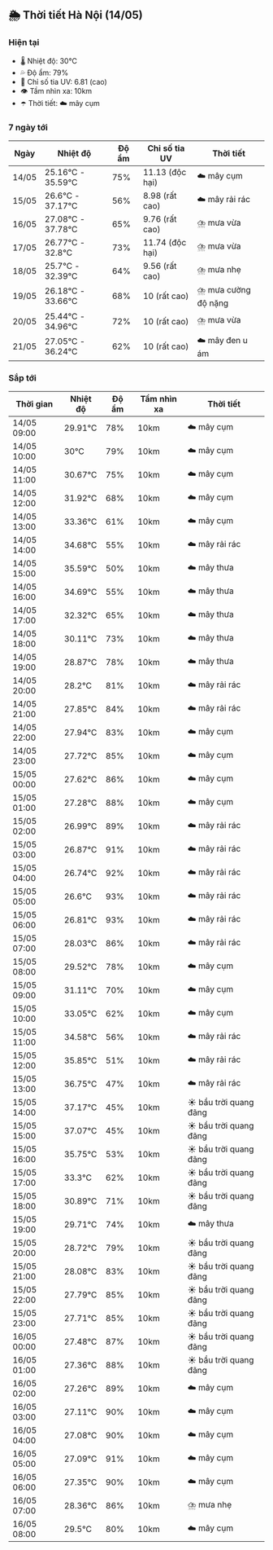 ## 🌦️ Thời tiết Hà Nội (14/05)

### Hiện tại

- 🌡️ Nhiệt độ: 30℃
- 💦 Độ ẩm: 79%
- 🌟 Chỉ số tia UV: 6.81 (cao)
- 👁️ Tầm nhìn xa: 10km
- ☂️ Thời tiết: ☁️ mây cụm

### 7 ngày tới

| Ngày | Nhiệt độ | Độ ẩm | Chỉ số tia UV | Thời tiết |
| --- | --- | --- | --- | --- |
| 14/05 | 25.16℃ - 35.59℃ | 75% | 11.13 (độc hại) | ☁️ mây cụm |
| 15/05 | 26.6℃ - 37.17℃ | 56% | 8.98 (rất cao) | ☁️ mây rải rác |
| 16/05 | 27.08℃ - 37.78℃ | 65% | 9.76 (rất cao) | ⛈️ mưa vừa |
| 17/05 | 26.77℃ - 32.8℃ | 73% | 11.74 (độc hại) | ⛈️ mưa vừa |
| 18/05 | 25.7℃ - 32.39℃ | 64% | 9.56 (rất cao) | ⛈️ mưa nhẹ |
| 19/05 | 26.18℃ - 33.66℃ | 68% | 10 (rất cao) | ⛈️ mưa cường độ nặng |
| 20/05 | 25.44℃ - 34.96℃ | 72% | 10 (rất cao) | ⛈️ mưa vừa |
| 21/05 | 27.05℃ - 36.24℃ | 62% | 10 (rất cao) | ☁️ mây đen u ám |

### Sắp tới

| Thời gian | Nhiệt độ | Độ ẩm | Tầm nhìn xa | Thời tiết |
| --- | --- | --- | --- | --- |
| 14/05 09:00 | 29.91℃ | 78% | 10km | ☁️ mây cụm |
| 14/05 10:00 | 30℃ | 79% | 10km | ☁️ mây cụm |
| 14/05 11:00 | 30.67℃ | 75% | 10km | ☁️ mây cụm |
| 14/05 12:00 | 31.92℃ | 68% | 10km | ☁️ mây cụm |
| 14/05 13:00 | 33.36℃ | 61% | 10km | ☁️ mây cụm |
| 14/05 14:00 | 34.68℃ | 55% | 10km | ☁️ mây rải rác |
| 14/05 15:00 | 35.59℃ | 50% | 10km | ☁️ mây thưa |
| 14/05 16:00 | 34.69℃ | 55% | 10km | ☁️ mây thưa |
| 14/05 17:00 | 32.32℃ | 65% | 10km | ☁️ mây thưa |
| 14/05 18:00 | 30.11℃ | 73% | 10km | ☁️ mây thưa |
| 14/05 19:00 | 28.87℃ | 78% | 10km | ☁️ mây thưa |
| 14/05 20:00 | 28.2℃ | 81% | 10km | ☁️ mây rải rác |
| 14/05 21:00 | 27.85℃ | 84% | 10km | ☁️ mây rải rác |
| 14/05 22:00 | 27.94℃ | 83% | 10km | ☁️ mây cụm |
| 14/05 23:00 | 27.72℃ | 85% | 10km | ☁️ mây cụm |
| 15/05 00:00 | 27.62℃ | 86% | 10km | ☁️ mây cụm |
| 15/05 01:00 | 27.28℃ | 88% | 10km | ☁️ mây cụm |
| 15/05 02:00 | 26.99℃ | 89% | 10km | ☁️ mây rải rác |
| 15/05 03:00 | 26.87℃ | 91% | 10km | ☁️ mây rải rác |
| 15/05 04:00 | 26.74℃ | 92% | 10km | ☁️ mây rải rác |
| 15/05 05:00 | 26.6℃ | 93% | 10km | ☁️ mây rải rác |
| 15/05 06:00 | 26.81℃ | 93% | 10km | ☁️ mây rải rác |
| 15/05 07:00 | 28.03℃ | 86% | 10km | ☁️ mây rải rác |
| 15/05 08:00 | 29.52℃ | 78% | 10km | ☁️ mây cụm |
| 15/05 09:00 | 31.11℃ | 70% | 10km | ☁️ mây cụm |
| 15/05 10:00 | 33.05℃ | 62% | 10km | ☁️ mây cụm |
| 15/05 11:00 | 34.58℃ | 56% | 10km | ☁️ mây rải rác |
| 15/05 12:00 | 35.85℃ | 51% | 10km | ☁️ mây rải rác |
| 15/05 13:00 | 36.75℃ | 47% | 10km | ☁️ mây rải rác |
| 15/05 14:00 | 37.17℃ | 45% | 10km | ☀️ bầu trời quang đãng |
| 15/05 15:00 | 37.07℃ | 45% | 10km | ☀️ bầu trời quang đãng |
| 15/05 16:00 | 35.75℃ | 53% | 10km | ☀️ bầu trời quang đãng |
| 15/05 17:00 | 33.3℃ | 62% | 10km | ☀️ bầu trời quang đãng |
| 15/05 18:00 | 30.89℃ | 71% | 10km | ☀️ bầu trời quang đãng |
| 15/05 19:00 | 29.71℃ | 74% | 10km | ☁️ mây thưa |
| 15/05 20:00 | 28.72℃ | 79% | 10km | ☀️ bầu trời quang đãng |
| 15/05 21:00 | 28.08℃ | 83% | 10km | ☀️ bầu trời quang đãng |
| 15/05 22:00 | 27.79℃ | 85% | 10km | ☀️ bầu trời quang đãng |
| 15/05 23:00 | 27.71℃ | 85% | 10km | ☀️ bầu trời quang đãng |
| 16/05 00:00 | 27.48℃ | 87% | 10km | ☀️ bầu trời quang đãng |
| 16/05 01:00 | 27.36℃ | 88% | 10km | ☀️ bầu trời quang đãng |
| 16/05 02:00 | 27.26℃ | 89% | 10km | ☁️ mây cụm |
| 16/05 03:00 | 27.11℃ | 90% | 10km | ☁️ mây cụm |
| 16/05 04:00 | 27.08℃ | 90% | 10km | ☁️ mây cụm |
| 16/05 05:00 | 27.09℃ | 91% | 10km | ☁️ mây cụm |
| 16/05 06:00 | 27.35℃ | 90% | 10km | ☁️ mây cụm |
| 16/05 07:00 | 28.36℃ | 86% | 10km | ⛈️ mưa nhẹ |
| 16/05 08:00 | 29.5℃ | 80% | 10km | ☁️ mây cụm |
